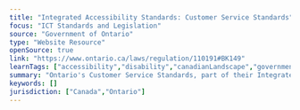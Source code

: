 ```yaml
---
title: "Integrated Accessibility Standards: Customer Service Standards"
focus: "ICT Standards and Legislation"
source: "Government of Ontario"
type: "Website Resource"
openSource: true
link: "https://www.ontario.ca/laws/regulation/110191#BK149"
learnTags: ["accessibility","disability","canadianLandscape","government","fairness","bias","ict","framework","regulation"]
summary: "Ontario's Customer Service Standards, part of their Integrated Accessibility Standards."
keywords: []
jurisdiction: ["Canada","Ontario"]
---
```

